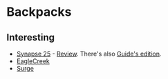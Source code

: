 # Backpacks

## Interesting

- [Synapse 25](https://www.tombihn.com/products/synapse-25?variant=50297911815) - [Review](https://arslan.io/2017/12/28/tom-bihn-guides-edition-synapse-25-review/). There's also [Guide's edition](https://www.tombihn.com/collections/backpacks/products/guides-edition-synapse-25?variant=92872343559).
- [EagleCreek](https://shop.eaglecreek.com)
- [Surge](https://www.thenorthface.com/shop/surge-nf0a3etv#hero=4)

